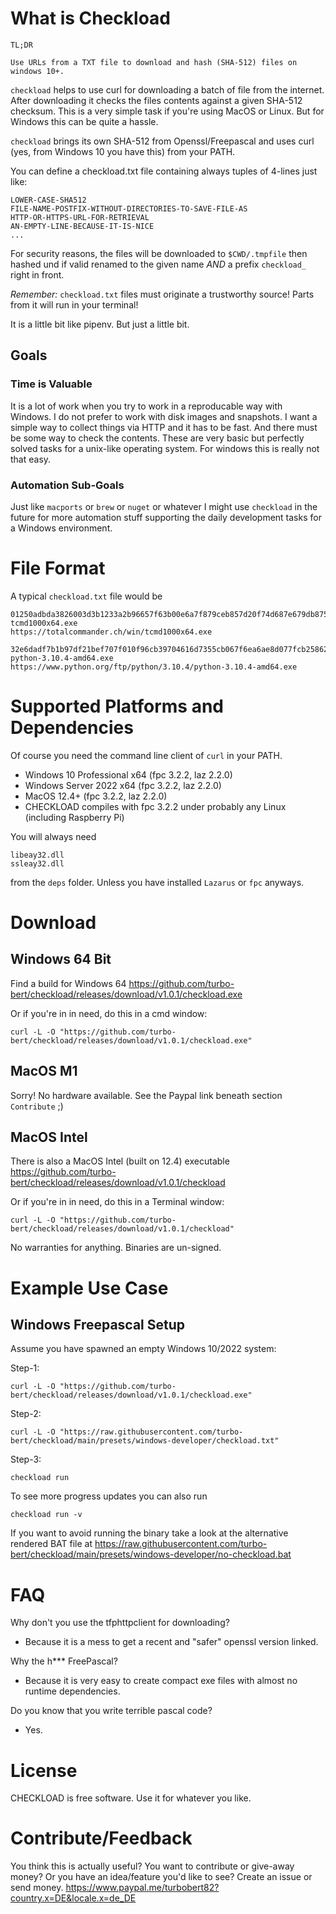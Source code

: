 # What is Checkload

    TL;DR

    Use URLs from a TXT file to download and hash (SHA-512) files on windows 10+.

`checkload` helps to use curl for downloading a batch of file from the internet. After downloading it checks the files contents against a given SHA-512 checksum. This is a very simple task if you're using MacOS or Linux. But for Windows this can be quite a hassle.

`checkload` brings its own SHA-512 from Openssl/Freepascal and uses curl (yes, from Windows 10 you have this) from your PATH.

You can define a checkload.txt file containing always tuples of 4-lines just like:

    LOWER-CASE-SHA512
    FILE-NAME-POSTFIX-WITHOUT-DIRECTORIES-TO-SAVE-FILE-AS
    HTTP-OR-HTTPS-URL-FOR-RETRIEVAL
    AN-EMPTY-LINE-BECAUSE-IT-IS-NICE
    ...

For security reasons, the files will be downloaded to `$CWD/.tmpfile` then hashed und if valid renamed to the given name *AND* a prefix `checkload_` right in front.

*Remember:* `checkload.txt` files must originate a trustworthy source! Parts from it will run in your terminal!

It is a little bit like pipenv. But just a little bit.

## Goals

### Time is Valuable

It is a lot of work when you try to work in a reproducable way with Windows. I do not prefer to work with disk images and snapshots. I want a simple way to collect things via HTTP and it has to be fast. And there must be some way to check the contents. These are very basic but perfectly solved tasks for a unix-like operating system. For windows this is really not that easy.

### Automation Sub-Goals

Just like `macports` or `brew` or `nuget` or whatever I might use `checkload` in the future for more automation stuff supporting the daily development tasks for a Windows environment.

# File Format

A typical `checkload.txt` file would be

    01250adbda3826003d3b1233a2b96657f63b00e6a7f879ceb857d20f74d687e679db875355c3f25e5aa2ca45f6185089bd530de9320f94bbeaf1ac61dfb00b4f
    tcmd1000x64.exe
    https://totalcommander.ch/win/tcmd1000x64.exe
    
    32e6dadf7b1b97df21bef707f010f96cb39704616d7355cb067f6ea6ae8d077fcb2586223b90b728060d0ad0584c4aace2c808970e71eb8485f5d2b3eed3be23
    python-3.10.4-amd64.exe
    https://www.python.org/ftp/python/3.10.4/python-3.10.4-amd64.exe
    

# Supported Platforms and Dependencies

Of course you need the command line client of `curl` in your PATH.

  * Windows 10 Professional x64 (fpc 3.2.2, laz 2.2.0)
  * Windows Server 2022 x64 (fpc 3.2.2, laz 2.2.0)
  * MacOS 12.4+ (fpc 3.2.2, laz 2.2.0)
  * CHECKLOAD compiles with fpc 3.2.2 under probably any Linux (including Raspberry Pi)

You will always need

    libeay32.dll
    ssleay32.dll

from the `deps` folder. Unless you have installed `Lazarus` or `fpc` anyways.

# Download

## Windows 64 Bit

Find a build for Windows 64 https://github.com/turbo-bert/checkload/releases/download/v1.0.1/checkload.exe

Or if you're in in need, do this in a cmd window:

    curl -L -O "https://github.com/turbo-bert/checkload/releases/download/v1.0.1/checkload.exe"

## MacOS M1

Sorry! No hardware available. See the Paypal link beneath section `Contribute` ;)

## MacOS Intel

There is also a MacOS Intel (built on 12.4) executable https://github.com/turbo-bert/checkload/releases/download/v1.0.1/checkload

Or if you're in in need, do this in a Terminal window:

    curl -L -O "https://github.com/turbo-bert/checkload/releases/download/v1.0.1/checkload"

No warranties for anything. Binaries are un-signed.

# Example Use Case

## Windows Freepascal Setup

Assume you have spawned an empty Windows 10/2022 system:

Step-1:

    curl -L -O "https://github.com/turbo-bert/checkload/releases/download/v1.0.1/checkload.exe"

Step-2:

    curl -L -O "https://raw.githubusercontent.com/turbo-bert/checkload/main/presets/windows-developer/checkload.txt"

Step-3:

    checkload run

To see more progress updates you can also run

    checkload run -v

If you want to avoid running the binary take a look at the alternative rendered BAT file at https://raw.githubusercontent.com/turbo-bert/checkload/main/presets/windows-developer/no-checkload.bat

# FAQ

Why don't you use the tfphttpclient for downloading?
- Because it is a mess to get a recent and "safer" openssl version linked.

Why the h*** FreePascal?
- Because it is very easy to create compact exe files with almost no runtime dependencies.

Do you know that you write terrible pascal code?
- Yes.

# License

CHECKLOAD is free software. Use it for whatever you like.

# Contribute/Feedback

You think this is actually useful? You want to contribute or give-away money? Or you have an idea/feature you'd like to see? Create an issue or send money. https://www.paypal.me/turbobert82?country.x=DE&locale.x=de_DE
